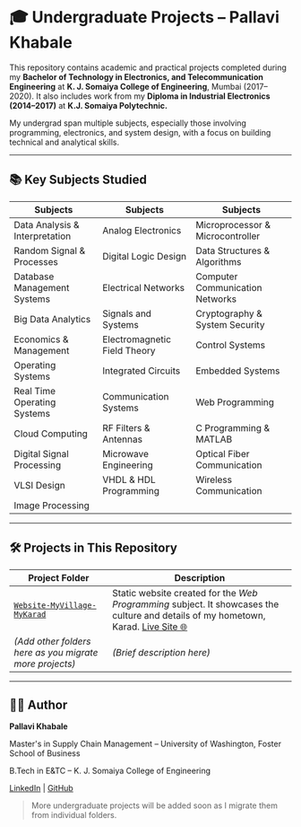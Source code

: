 # 🎓 Undergraduate Projects – Pallavi Khabale

This repository contains academic and practical projects completed during my **Bachelor of Technology in Electronics, and Telecommunication Engineering** at **K. J. Somaiya College of Engineering**, Mumbai (2017–2020). It also includes work from my **Diploma in Industrial Electronics (2014–2017)** at **K.J. Somaiya Polytechnic.**

My undergrad span multiple subjects, especially those involving programming, electronics, and system design, with a focus on building technical and analytical skills.

---

## 📚 Key Subjects Studied

| Subjects                   | Subjects                   | Subjects                    |
|------------------------------|----------------------------|-----------------------------|
| Data Analysis & Interpretation| Analog Electronics         | Microprocessor & Microcontroller |
| Random Signal & Processes     | Digital Logic Design       | Data Structures & Algorithms  |
| Database Management Systems   | Electrical Networks        | Computer Communication Networks |
| Big Data Analytics            | Signals and Systems        | Cryptography & System Security  |
| Economics & Management        | Electromagnetic Field Theory| Control Systems             |
| Operating Systems             | Integrated Circuits        | Embedded Systems             |
| Real Time Operating Systems   | Communication Systems      | Web Programming             |
| Cloud Computing               | RF Filters & Antennas      | C Programming & MATLAB      |
| Digital Signal Processing     | Microwave Engineering      | Optical Fiber Communication  |
| VLSI Design                  | VHDL & HDL Programming      | Wireless Communication       |
| Image Processing             |                            |                             |


---

## 🛠️ Projects in This Repository

| Project Folder | Description |
|----------------|-------------|
| [`Website-MyVillage-MyKarad`](./docs/Website-MyVillage-MyKarad/) | Static website created for the *Web Programming* subject. It showcases the culture and details of my hometown, Karad. [Live Site 🌐](https://pallavi-khabale.github.io/Undergraduate/Website-MyVillage-MyKarad/) |
| *(Add other folders here as you migrate more projects)* | *(Brief description here)* |

---

## 👩‍💻 Author

**Pallavi Khabale**

Master's in Supply Chain Management – University of Washington, Foster School of Business

B.Tech in E&TC – K. J. Somaiya College of Engineering

[LinkedIn](https://www.linkedin.com/in/pallavi-khabale) | [GitHub](https://github.com/Pallavi-Khabale)

> More undergraduate projects will be added soon as I migrate them from individual folders.
